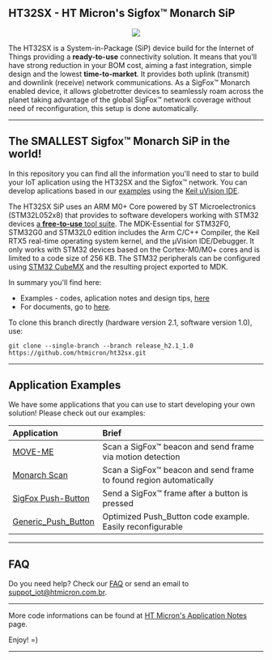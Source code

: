## HT32SX - HT Micron's Sigfox™ Monarch SiP

<div align="center">
  <img src="https://encrypted-tbn0.gstatic.com/images?q=tbn:ANd9GcSesenrhZDRBpVRdUHpQ5ouT6wUTu0t0zaYtSI5GZqXJjGc2tor4Q&s">
</div>

The HT32SX is a System-in-Package (SiP) device build for the Internet of Things providing a **ready-to-use** connectivity solution.
It means that you’ll have strong reduction in your BOM cost, aiming a fast integration, simple design and the lowest **time-to-market**. It provides both uplink (transmit) and downlink (receive) network communications. As a SigFox™ Monarch enabled device, it allows globetrotter devices to seamlessly roam across the planet taking advantage of the global SigFox™ network coverage without need of reconfiguration, this setup is done automatically.

<hr>

## The SMALLEST Sigfox™ Monarch SiP in the world!

In this repository you can find all the information you'll need to star to build your IoT aplication using the HT32SX and the Sigfox™ network. You can develop aplications based in our [examples](/firmware_applications) using the [Keil uVision IDE](https://www.keil.com/download/product/). 

The HT32SX SiP uses an ARM M0+ Core powered by ST Microelectronics (STM32L052x8) that provides to software developers working with STM32 devices [a **free-to-use** tool suite](https://www2.keil.com/stmicroelectronics-stm32/mdk). The MDK-Essential for STM32F0, STM32G0 and STM32L0 edition includes the Arm C/C++ Compiler, the Keil RTX5 real-time operating system kernel, and the µVision IDE/Debugger. It only works with STM32 devices based on the Cortex-M0/M0+ cores and is limited to a code size of 256 KB. The STM32 peripherals can be configured using [STM32 CubeMX](https://www.st.com/en/development-tools/stm32cubemx.html) and the resulting project exported to MDK.

In summary you'll find here: 

* Examples - codes, aplication notes and design tips, [here](./applications)
* For documents, go to [here](https://github.com/htmicron/ht32sx/tree/documents/2.1).

To clone this branch directly (hardware version 2.1, software version 1.0), use: 
```
git clone --single-branch --branch release_h2.1_1.0 https://github.com/htmicron/ht32sx.git
```

<hr>

## Application Examples

We have some applications that you can use to start developing your own solution! Please check out our examples:

| Application        | Brief                                                          |
|:-------------------|:---------------------------------------------------------------|
| [MOVE-ME](firmware_applications/Monarch_MoveME) | Scan a SigFox™ beacon and send frame via motion detection  |
| [Monarch Scan](firmware_applications/Monarch_Scan) | Scan a SigFox™ beacon and send frame to found region automatically |
| [SigFox Push-Button](firmware_applications/Push_Button/) | Send a SigFox™ frame after a button is pressed |
| [Generic_Push_Button](firmware_applications/Generic_Push_Button/) | Optimized Push_Button code example. Easily reconfigurable |

<hr>

## FAQ

Do you need help? Check our [FAQ](https://htmicron.github.io/FAQ/html/index.html) or send an email to suppot_iot@htmicron.com.br. 

<hr>

More code informations can be found at [HT Micron's Application Notes](https://htmicron.github.io/index.html) page.

Enjoy! =)

---
